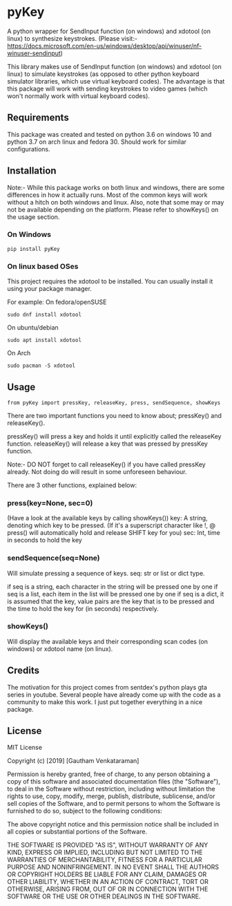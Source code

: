 # pyKey
A python wrapper for SendInput function (on windows) and xdotool (on linux) to synthesize keystrokes. (Please visit:- https://docs.microsoft.com/en-us/windows/desktop/api/winuser/nf-winuser-sendinput)

This library makes use of SendInput function (on windows) and xdotool (on linux) to simulate keystrokes (as opposed to other python keyboard simulator libraries, which use virtual keyboard codes). The advantage is that this package will work with sending keystrokes to video games (which won't normally work with virtual keyboard codes).

## Requirements
This package was created and tested on python 3.6 on windows 10 and python 3.7 on arch linux and fedora 30. Should work for similar configurations. 

## Installation

Note:- While this package works on both linux and windows, there are some differences in how it actually runs. Most of the common keys will work without a hitch on both windows and linux. Also, note that some may or may not be available depending on the platform. Please refer to showKeys() on the usage section. 

### On Windows

```
pip install pyKey
```
### On linux based OSes

This project requires the xdotool to be installed. You can usually install it using your package manager.

For example:
On fedora/openSUSE
```
sudo dnf install xdotool
```
On ubuntu/debian
```
sudo apt install xdotool
```
On Arch
```
sudo pacman -S xdotool
```

## Usage

```
from pyKey import pressKey, releaseKey, press, sendSequence, showKeys
```

There are two important functions you need to know about; pressKey() and releaseKey().

pressKey() will press a key and holds it until explicitly called the releaseKey function.
releaseKey() will release a key that was pressed by pressKey function.

Note:- DO NOT forget to call releaseKey() if you have called pressKey already. Not doing do will result in some unforeseen behaviour.

There are 3 other functions, explained below:

### press(key=None, sec=0)
(Have a look at the available keys by calling showKeys())
key: A string, denoting which key to be pressed. (If it's a superscript character like !, @ press() will automatically hold and release SHIFT key for you)
sec: Int, time in seconds to hold the key

### sendSequence(seq=None)

Will simulate pressing a sequence of keys.
seq: str or list or dict type.

if seq is a string, each character in the string will be pressed one by one
if seq is a list, each item in the list will be pressed one by one
if seq is a dict, it is assumed that the key, value pairs are the key that is to be pressed and the time to hold the key for (in seconds) respectively. 

### showKeys()

Will display the available keys and their corresponding scan codes (on windows) or xdotool name (on linux).


## Credits

The motivation for this project comes from sentdex's python plays gta series in youtube. Several people have already come up with the code as a community to make this work. I just put together everything in a nice package.

## License 
MIT License

Copyright (c) [2019] [Gautham Venkataraman]

Permission is hereby granted, free of charge, to any person obtaining a copy
of this software and associated documentation files (the "Software"), to deal
in the Software without restriction, including without limitation the rights
to use, copy, modify, merge, publish, distribute, sublicense, and/or sell
copies of the Software, and to permit persons to whom the Software is
furnished to do so, subject to the following conditions:

The above copyright notice and this permission notice shall be included in all
copies or substantial portions of the Software.

THE SOFTWARE IS PROVIDED "AS IS", WITHOUT WARRANTY OF ANY KIND, EXPRESS OR
IMPLIED, INCLUDING BUT NOT LIMITED TO THE WARRANTIES OF MERCHANTABILITY,
FITNESS FOR A PARTICULAR PURPOSE AND NONINFRINGEMENT. IN NO EVENT SHALL THE
AUTHORS OR COPYRIGHT HOLDERS BE LIABLE FOR ANY CLAIM, DAMAGES OR OTHER
LIABILITY, WHETHER IN AN ACTION OF CONTRACT, TORT OR OTHERWISE, ARISING FROM,
OUT OF OR IN CONNECTION WITH THE SOFTWARE OR THE USE OR OTHER DEALINGS IN THE
SOFTWARE.

